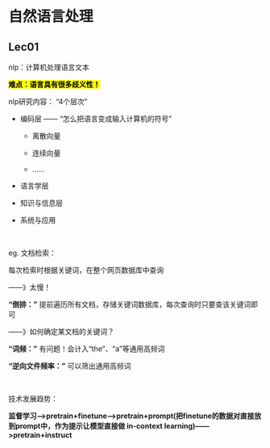 # 自然语言处理

## Lec01

nlp：计算机处理语言文本

<mark>**难点：语言具有很多歧义性！**</mark>

nlp研究内容： “4个层次”

- 编码层 —— “怎么把语言变成输入计算机的符号”
  
  - 离散向量
  
  - 连续向量
  
  - ……

- 语言学层 

- 知识与信息层 

- 系统与应用

<br>

eg. 文档检索：

每次检索时根据关键词，在整个网页数据库中查询

——》太慢！

**“倒排：”** 提前遍历所有文档，存储关键词数据库，每次查询时只要查该关键词即可

——》如何确定某文档的关键词？

**“词频：”** 有问题！会计入“the”、“a”等通用高频词

**“逆向文件频率：”** 可以筛出通用高频词

<br>

技术发展趋势：

**监督学习——>pretrain+finetune——>pretrain+prompt(把finetune的数据对直接放到prompt中，作为提示让模型直接做 in-context learning)——>pretrain+instruct**


